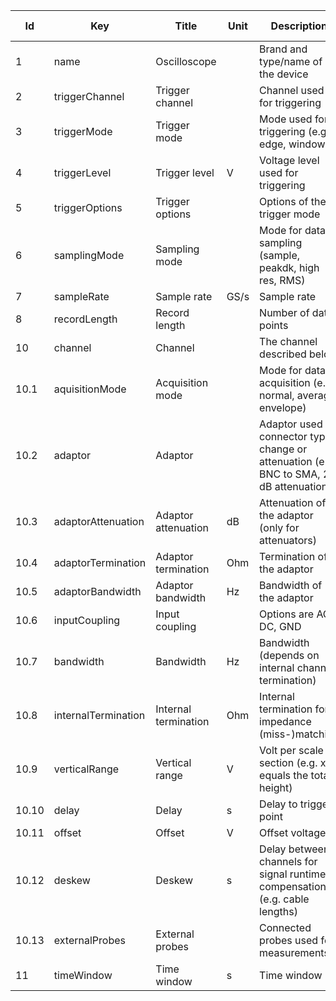 |Id  | Key                 | Title                     | Unit | Description    | Type    | Occ | Allowed values |
|---- | ------------------- | ------------------------- | ---- | ---------------| ------- | ---- | ------------- |
| 1 |name|Oscilloscope|  |Brand and type/name of the device|string|1||
| 2 |triggerChannel|Trigger channel|  |Channel used for triggering|string|1||
| 3 |triggerMode|Trigger mode|  |Mode used for triggering (e.g. edge, window)|string|1||
| 4 |triggerLevel|Trigger level |V|Voltage level used for triggering|number|0-1||
| 5 |triggerOptions|Trigger options|  |Options of the trigger mode|string|0-1||
| 6 |samplingMode|Sampling mode|  |Mode for data sampling (sample, peakdk, high res, RMS)|string|1||
| 7 |sampleRate|Sample rate |GS/s|Sample rate|number|1||
| 8 |recordLength|Record length|  |Number of data points|number|0-1||
| 10 |channel | Channel |  | The channel described below |  |1-n  |  |
| 10.1|aquisitionMode|Acquisition mode    |  |Mode for data acquisition (e.g. normal, average, envelope)|string|1||
| 10.2|adaptor|Adaptor        |  |Adaptor used for connector type change or attenuation (e.g BNC to SMA, 20 dB attenuation) |string |1||
| 10.3|adaptorAttenuation |Adaptor attenuation   |dB  |Attenuation of the adaptor (only for attenuators) |number |0-1||
| 10.4|adaptorTermination |Adaptor termination   |Ohm  |Termination of the adaptor |number |0-1||
| 10.5|adaptorBandwidth |Adaptor bandwidth    |Hz  |Bandwidth of the adaptor |number |0-1||
| 10.6|inputCoupling |Input coupling      |  |Options are AC, DC, GND |string |1||
| 10.7|bandwidth |Bandwidth        |Hz  |Bandwidth (depends on internal channel termination) |number |1||
| 10.8|internalTermination |Internal termination   |Ohm  |Internal termination for impedance (miss-)matching |number |0-1||
| 10.9|verticalRange |Vertical range      |V   |Volt per scale section (e.g. x10 equals the total height) |number |1||
| 10.10|delay |Delay          | s  |Delay to trigger point |number |1||
| 10.11|offset |Offset         |V   |Offset voltage |number |1||
| 10.12|deskew |Deskew         |s   |Delay between channels for signal runtime compensation (e.g. cable lengths) |number |1||
| 10.13|externalProbes |External probes     |  |Connected probes used for measurements |string|1||
| 11 |timeWindow|Time window |s|Time window|number|1||